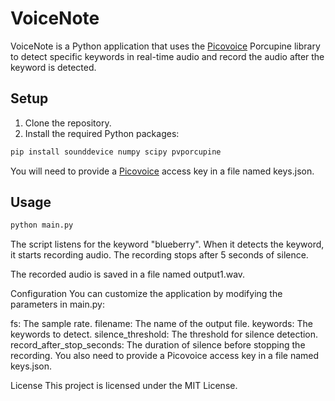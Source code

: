 # VoiceNote

VoiceNote is a Python application that uses the [Picovoice](https://picovoice.ai/) Porcupine library to detect specific keywords in real-time audio and record the audio after the keyword is detected.

## Setup

1. Clone the repository.
2. Install the required Python packages:

```sh
pip install sounddevice numpy scipy pvporcupine
```

You will need to provide a [Picovoice](https://picovoice.ai/) access key in a file named keys.json. 

## Usage
```sh
python main.py
```
The script listens for the keyword "blueberry". When it detects the keyword, it starts recording audio. The recording stops after 5 seconds of silence.

The recorded audio is saved in a file named output1.wav.

Configuration
You can customize the application by modifying the parameters in main.py:

fs: The sample rate.
filename: The name of the output file.
keywords: The keywords to detect.
silence_threshold: The threshold for silence detection.
record_after_stop_seconds: The duration of silence before stopping the recording.
You also need to provide a Picovoice access key in a file named keys.json.

License
This project is licensed under the MIT License.

